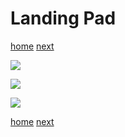 # Landing Pad

[home](../README.md) [next](02-liftoff-prep-ladder.md)

![](01-landing-pad-perspective.png)

![](01-landing-pad-rear.png)

![](01-landing-pad-top.png)

[home](../README.md) [next](02-liftoff-prep-ladder.md)